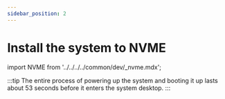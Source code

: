 ```yaml
---
sidebar_position: 2
---
```


# Install the system to NVME

import NVME from '../../../../common/dev/\_nvme.mdx';

<NVME model="rock-5a" release_num="b3" desktop="kde" rsetup_path="../os-config/rsetup" etcher_path="./etcher" download_path="../../download" />

:::tip
The entire process of powering up the system and booting it up lasts about 53 seconds before it enters the system desktop.
:::
